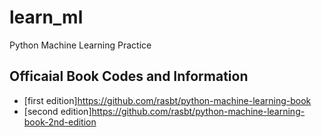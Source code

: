 # learn_ml
Python Machine Learning Practice

## Officaial Book Codes and Information
* [first edition]https://github.com/rasbt/python-machine-learning-book
* [second edition]https://github.com/rasbt/python-machine-learning-book-2nd-edition

